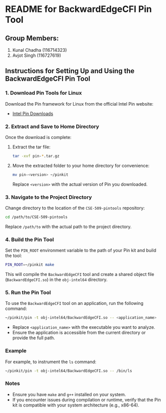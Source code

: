 # README for BackwardEdgeCFI Pin Tool

## Group Members:
1. Kunal Chadha (116714323)
2. Avjot Singh (116727619)

## Instructions for Setting Up and Using the BackwardEdgeCFI Pin Tool

### 1. Download Pin Tools for Linux
Download the Pin framework for Linux from the official Intel Pin website:
- [Intel Pin Downloads](https://www.intel.com/content/www/us/en/developer/articles/tool/pin-a-binary-instrumentation-tool-downloads.html)

### 2. Extract and Save to Home Directory
Once the download is complete:
1. Extract the tar file:
   ```bash
   tar -xvf pin-*.tar.gz
   ```
2. Move the extracted folder to your home directory for convenience:
   ```bash
   mv pin-<version> ~/pinkit
   ```
   Replace `<version>` with the actual version of Pin you downloaded.

### 3. Navigate to the Project Directory
Change directory to the location of the `CSE-509-pintools` repository:
```bash
cd /path/to/CSE-509-pintools
```
Replace `/path/to` with the actual path to the project directory.

### 4. Build the Pin Tool
Set the `PIN_ROOT` environment variable to the path of your Pin kit and build the tool:
```bash
PIN_ROOT=~/pinkit make
```
This will compile the `BackwardEdgeCFI` tool and create a shared object file (`BackwardEdgeCFI.so`) in the `obj-intel64` directory.

### 5. Run the Pin Tool
To use the `BackwardEdgeCFI` tool on an application, run the following command:
```bash
~/pinkit/pin -t obj-intel64/BackwardEdgeCFI.so -- <application_name>
```
- Replace `<application_name>` with the executable you want to analyze.
- Ensure the application is accessible from the current directory or provide the full path.

### Example
For example, to instrument the `ls` command:
```bash
~/pinkit/pin -t obj-intel64/BackwardEdgeCFI.so -- /bin/ls
```

### Notes
- Ensure you have `make` and `g++` installed on your system.
- If you encounter issues during compilation or runtime, verify that the Pin kit is compatible with your system architecture (e.g., x86-64).

